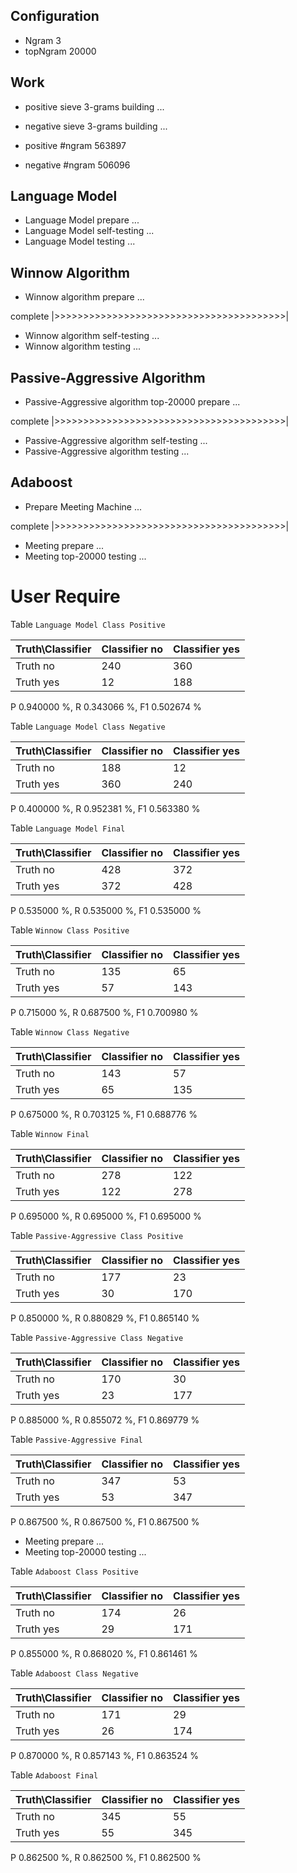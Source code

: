 ## Configuration ##

* Ngram 3
* topNgram 20000

## Work ##

* positive sieve 3-grams building ...
* negative sieve 3-grams building ...

* positive #ngram 563897
* negative #ngram 506096

## Language Model ##

* Language Model prepare ...
* Language Model self-testing ...
* Language Model testing ...


## Winnow Algorithm ##

* Winnow algorithm prepare ...

complete |>>>>>>>>>>>>>>>>>>>>>>>>>>>>>>>>>>>>>>>>|

* Winnow algorithm self-testing ...
* Winnow algorithm testing ...

## Passive-Aggressive Algorithm ##

* Passive-Aggressive algorithm top-20000 prepare ...

complete |>>>>>>>>>>>>>>>>>>>>>>>>>>>>>>>>>>>>>>>>|

* Passive-Aggressive algorithm self-testing ...
* Passive-Aggressive algorithm testing ...


## Adaboost ##

* Prepare Meeting Machine ...


complete |>>>>>>>>>>>>>>>>>>>>>>>>>>>>>>>>>>>>>>>>|

* Meeting prepare ...
* Meeting top-20000 testing ...


# User Require #

Table `Language Model Class Positive`

|Truth\Classifier|  Classifier no| Classifier yes|
|----------------|---------------|---------------|
|        Truth no|            240|            360|
|       Truth yes|             12|            188|

P  0.940000 %, R  0.343066 %, F1  0.502674 %

Table `Language Model Class Negative`

|Truth\Classifier|  Classifier no| Classifier yes|
|----------------|---------------|---------------|
|        Truth no|            188|             12|
|       Truth yes|            360|            240|

P  0.400000 %, R  0.952381 %, F1  0.563380 %

Table `Language Model Final`

|Truth\Classifier|  Classifier no| Classifier yes|
|----------------|---------------|---------------|
|        Truth no|            428|            372|
|       Truth yes|            372|            428|

P  0.535000 %, R  0.535000 %, F1  0.535000 %

Table `Winnow Class Positive`

|Truth\Classifier|  Classifier no| Classifier yes|
|----------------|---------------|---------------|
|        Truth no|            135|             65|
|       Truth yes|             57|            143|

P  0.715000 %, R  0.687500 %, F1  0.700980 %

Table `Winnow Class Negative`

|Truth\Classifier|  Classifier no| Classifier yes|
|----------------|---------------|---------------|
|        Truth no|            143|             57|
|       Truth yes|             65|            135|

P  0.675000 %, R  0.703125 %, F1  0.688776 %

Table `Winnow Final`

|Truth\Classifier|  Classifier no| Classifier yes|
|----------------|---------------|---------------|
|        Truth no|            278|            122|
|       Truth yes|            122|            278|

P  0.695000 %, R  0.695000 %, F1  0.695000 %

Table `Passive-Aggressive Class Positive`

|Truth\Classifier|  Classifier no| Classifier yes|
|----------------|---------------|---------------|
|        Truth no|            177|             23|
|       Truth yes|             30|            170|

P  0.850000 %, R  0.880829 %, F1  0.865140 %

Table `Passive-Aggressive Class Negative`

|Truth\Classifier|  Classifier no| Classifier yes|
|----------------|---------------|---------------|
|        Truth no|            170|             30|
|       Truth yes|             23|            177|

P  0.885000 %, R  0.855072 %, F1  0.869779 %

Table `Passive-Aggressive Final`

|Truth\Classifier|  Classifier no| Classifier yes|
|----------------|---------------|---------------|
|        Truth no|            347|             53|
|       Truth yes|             53|            347|

P  0.867500 %, R  0.867500 %, F1  0.867500 %

* Meeting prepare ...
* Meeting top-20000 testing ...

Table `Adaboost Class Positive`

|Truth\Classifier|  Classifier no| Classifier yes|
|----------------|---------------|---------------|
|        Truth no|            174|             26|
|       Truth yes|             29|            171|

P  0.855000 %, R  0.868020 %, F1  0.861461 %

Table `Adaboost Class Negative`

|Truth\Classifier|  Classifier no| Classifier yes|
|----------------|---------------|---------------|
|        Truth no|            171|             29|
|       Truth yes|             26|            174|

P  0.870000 %, R  0.857143 %, F1  0.863524 %

Table `Adaboost Final`

|Truth\Classifier|  Classifier no| Classifier yes|
|----------------|---------------|---------------|
|        Truth no|            345|             55|
|       Truth yes|             55|            345|

P  0.862500 %, R  0.862500 %, F1  0.862500 %

